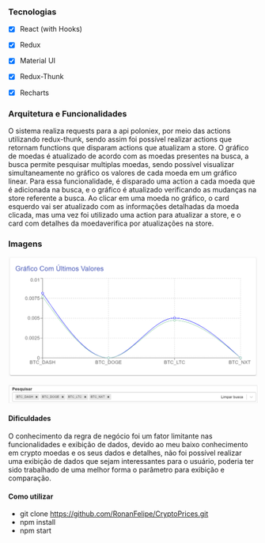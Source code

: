 ### Tecnologias  

- [x] React (with Hooks)
- [x] Redux
- [x] Material UI
- [x] Redux-Thunk
- [x] Recharts


### Arquitetura e Funcionalidades  

O sistema realiza requests para a api poloniex, por meio das actions 
utilizando redux-thunk, sendo assim foi possível realizar actions que 
retornam functions que disparam actions que atualizam a store.
O gráfico de moedas é atualizado de acordo com as moedas presentes na busca, 
a busca permite pesquisar multiplas moedas, sendo possível visualizar 
simultaneamente no gráfico os valores de cada moeda em um gráfico linear. 
Para essa funcionalidade, é disparado uma action a cada moeda que é 
adicionada na busca, e o gráfico é atualizado verificando as mudanças na 
store referente a busca. Ao clicar em uma moeda no gráfico, o card esquerdo 
vai ser atualizado com as informações detalhadas da moeda clicada, mas uma 
vez foi utilizado uma action para atualizar a store, e o card com detalhes 
da moedaverifica por atualizações na store.  


### Imagens  

![Chart](https://github.com/RonanFelipe/CryptoPrices/blob/master/src/images/Chart.PNG)   



![Search](https://github.com/RonanFelipe/CryptoPrices/blob/master/src/images/Search.PNG)  

#### Dificuldades  

O conhecimento da regra de negócio foi um fator limitante nas funcionalidades 
e exibição de dados, devido ao meu baixo conhecimento em crypto moedas e os 
seus dados e detalhes, não foi possível realizar uma exibição de dados que 
sejam interessantes para o usuário, poderia ter sido trabalhado de uma melhor 
forma o parâmetro para exibição e comparação.  


#### Como utilizar  
- git clone https://github.com/RonanFelipe/CryptoPrices.git
- npm install
- npm start
